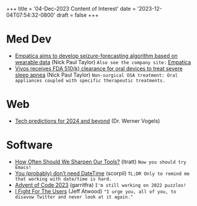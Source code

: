 +++
title = '04-Dec-2023 Content of Interest'
date = '2023-12-04T07:54:32-0800'
draft = false
+++


# Med Dev

-   [Empatica aims to develop seizure-forecasting algorithm based on wearable data](https://www.medtechdive.com/news/empatica-study-seizure-forecasting-algorithim/701241/) (Nick Paul Taylor)
    `Also see the company site:` [Empatica](https://www.empatica.com/)
-   [Vivos receives FDA 510(k) clearance for oral devices to treat severe sleep apnea](https://www.medtechdive.com/news/vivos-receives-fda-510k-clearance-for-oral-devices-to-treat-severe-sleep/701092/) (Nick Paul Taylor)
    `Non-surgical OSA treatment: Oral appliances coupled with specific therapeutic treatments.`


# Web

-   [Tech predictions for 2024 and beyond](https://www.allthingsdistributed.com/2023/11/tech-predictions-for-2024-and-beyond.html?utm_campaign=inbound&utm_source=rss) (Dr. Werner Vogels)


# Software

-   [How Often Should We Sharpen Our Tools?](https://tratt.net/laurie/blog/2023/how_often_should_we_sharpen_our_tools.html) (ltratt)
    `Now you should try Emacs!`
-   [You (probably) don&rsquo;t need DateTime](https://scorpil.com/post/you-dont-need-datetime/) (scorpil)
    `TL;DR Only to remind me that working with date/time is hard.`
-   [Advent of Code 2023](https://adventofcode.com/2023) (garritfra)
    `I'm still working on 2022 puzzles!`
-   [I Fight For The Users](https://blog.codinghorror.com/i-fight-for-the-users/) (Jeff Atwood)
    `"I urge you, all of you, to disavow Twitter and never look at it again."`

